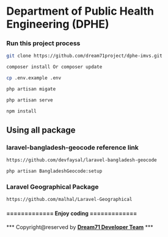 # Department of Public Health Engineering (DPHE)

### Run this project process

```bash
git clone https://github.com/dream71project/dphe-imvs.git
```
```bash
composer install Or composer update
```
```bash
cp .env.example .env
```
```bash
php artisan migate
```

```bash
php artisan serve
```

```bash
npm install
```
## Using all package
### laravel-bangladesh-geocode reference link
```bash
https://github.com/devfaysal/laravel-bangladesh-geocode
```

```bash
php artisan BangladeshGeocode:setup
```

### Laravel Geographical Package
```bash
https://github.com/malhal/Laravel-Geographical
```

#### ============= Enjoy coding =============

*** Copyright@reserved by [**Dream71 Developer Team**](https://dream71.com/) ***
